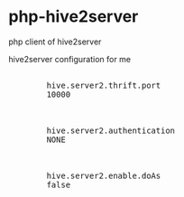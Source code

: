 php-hive2server
===============

php client of hive2server

hive2server configuration for me
<pre>
<property>
        <name>hive.server2.thrift.port</name>
        <value>10000</value>
</property>

<property>
        <name>hive.server2.authentication</name>
        <value>NONE</value>
</property>

<property>
        <name>hive.server2.enable.doAs</name>
        <value>false</value>
</property>
</pre>